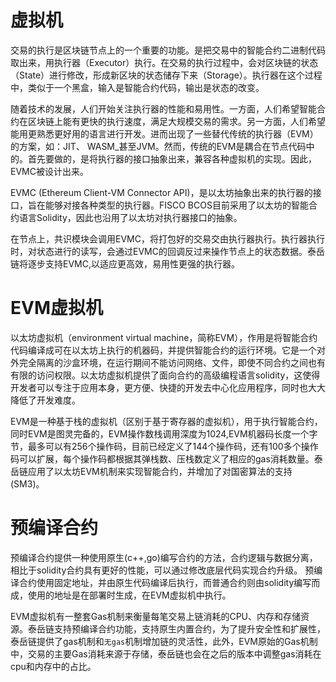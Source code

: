 # 虚拟机

交易的执行是区块链节点上的一个重要的功能。是把交易中的智能合约二进制代码取出来，用执行器（Executor）执行。在交易的执行过程中，会对区块链的状态（State）进行修改，形成新区块的状态储存下来（Storage）。执行器在这个过程中，类似于一个黑盒，输入是智能合约代码，输出是状态的改变。

随着技术的发展，人们开始关注执行器的性能和易用性。一方面，人们希望智能合约在区块链上能有更快的执行速度，满足大规模交易的需求。另一方面，人们希望能用更熟悉更好用的语言进行开发。进而出现了一些替代传统的执行器（EVM）的方案，如：JIT、 WASM_甚至JVM。然而，传统的EVM是耦合在节点代码中的。首先要做的，是将执行器的接口抽象出来，兼容各种虚拟机的实现。因此，EVMC被设计出来。

EVMC (Ethereum Client-VM Connector API)，是以太坊抽象出来的执行器的接口，旨在能够对接各种类型的执行器。FISCO BCOS目前采用了以太坊的智能合约语言Solidity，因此也沿用了以太坊对执行器接口的抽象。

在节点上，共识模块会调用EVMC，将打包好的交易交由执行器执行。执行器执行时，对状态进行的读写，会通过EVMC的回调反过来操作节点上的状态数据。泰岳链将逐步支持EVMC,以适应更高效，易用性更强的执行器。

# EVM虚拟机

以太坊虚拟机（environment virtual machine，简称EVM），作用是将智能合约代码编译成可在以太坊上执行的机器码，并提供智能合约的运行环境。它是一个对外完全隔离的沙盒环境，在运行期间不能访问网络、文件，即使不同合约之间也有有限的访问权限。以太坊虚拟机提供了面向合约的高级编程语言solidity，这使得开发者可以专注于应用本身，更方便、快捷的开发去中心化应用程序，同时也大大降低了开发难度。
  
EVM是一种基于栈的虚拟机（区别于基于寄存器的虚拟机），用于执行智能合约，同时EVM是图灵完备的，EVM操作数栈调用深度为1024,EVM机器码长度一个字节，最多可以有256个操作码，目前已经定义了144个操作码，还有100多个操作码可以扩展，每个操作码都根据其弹栈数、压栈数定义了相应的gas消耗数量。泰岳链应用了以太坊EVM机制来实现智能合约，并增加了对国密算法的支持(SM3)。


# 预编译合约

预编译合约提供一种使用原生(c++,go)编写合约的方法，合约逻辑与数据分离，相比于solidity合约具有更好的性能，可以通过修改底层代码实现合约升级。
预编译合约使用固定地址，并由原生代码编译后执行，而普通合约则由solidity编写而成，使用的地址是在部署时生成，在EVM虚拟机中执行。

EVM虚拟机有一整套Gas机制来衡量每笔交易上链消耗的CPU、内存和存储资源。泰岳链支持预编译合约功能，支持原生内置合约，为了提升安全性和扩展性，泰岳链提供了gas机制和`无gas`机制增加链的灵活性，此外，EVM原始的Gas机制中，交易的主要Gas消耗来源于存储，泰岳链也会在之后的版本中调整gas消耗在cpu和内存中的占比。

